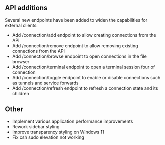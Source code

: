 ## API additions

Several new endpoints have been added to widen the capabilities for external clients:

- Add /connection/add endpoint to allow creating connections from the API
- Add /connection/remove endpoint to allow removing existing connections from the API
- Add /connection/browse endpoint to open connections in the file browser
- Add /connection/terminal endpoint to open a terminal session four of connection
- Add /connection/toggle endpoint to enable or disable connections such as tunnels and service forwards
- Add /connection/refresh endpoint to refresh a connection state and its children

## Other

- Implement various application performance improvements
- Rework sidebar styling
- Improve transparency styling on Windows 11
- Fix csh sudo elevation not working